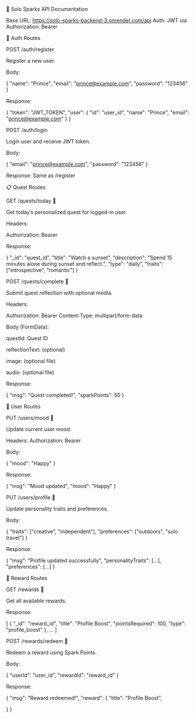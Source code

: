 🌟 Solo Sparks API Documentation

Base URL: https://solo-sparks-backend-3.onrender.com/api
Auth: JWT via Authorization: Bearer <token>




🧑 Auth Routes

POST /auth/register

Register a new user.

Body:

{
  "name": "Prince",
  "email": "prince@example.com",
  "password": "123456"
}

Response:

{
  "token": "JWT_TOKEN",
  "user": {
    "id": "user_id",
    "name": "Prince",
    "email": "prince@example.com"
  }
}




POST /auth/login

Login user and receive JWT token.

Body:

{
  "email": "prince@example.com",
  "password": "123456"
}

Response: Same as /register




📋 Quest Routes

GET /quests/today 🔐

Get today’s personalized quest for logged-in user.

Headers:

Authorization: Bearer <token>

Response:

{
  "_id": "quest_id",
  "title": "Watch a sunset",
  "description": "Spend 15 minutes alone during sunset and reflect.",
  "type": "daily",
  "traits": ["introspective", "romantic"]
}




POST /quests/complete 🔐

Submit quest reflection with optional media.

Headers:

Authorization: Bearer <token>
Content-Type: multipart/form-data

Body (FormData):

questId: Quest ID

reflectionText: (optional)

image: (optional file)

audio: (optional file)


Response:

{
  "msg": "Quest completed!",
  "sparkPoints": 50
}




🧠 User Routes

PUT /users/mood 🔐

Update current user mood.

Headers: Authorization: Bearer <token>

Body:

{
  "mood": "Happy"
}

Response:

{ "msg": "Mood updated", "mood": "Happy" }




PUT /users/profile 🔐

Update personality traits and preferences.

Body:

{
  "traits": ["creative", "independent"],
  "preferences": ["outdoors", "solo travel"]
}

Response:

{
  "msg": "Profile updated successfully",
  "personalityTraits": [...],
  "preferences": [...]
}




🎁 Reward Routes

GET /rewards 🔐

Get all available rewards.

Response:

[
  {
    "_id": "reward_id",
    "title": "Profile Boost",
    "pointsRequired": 100,
    "type": "profile_boost"
  },
  ...
]




POST /rewards/redeem 🔐

Redeem a reward using Spark Points.

Body:

{
  "userId": "user_id",
  "rewardId": "reward_id"
}

Response:

{
  "msg": "Reward redeemed!",
  "reward": {
    "title": "Profile Boost",
    
  }
}


